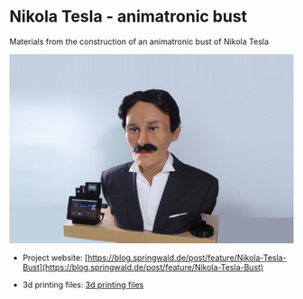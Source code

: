 # Nikola Tesla - animatronic bust

Materials from the construction of an animatronic bust of Nikola Tesla

![Nikola Tesla Bust](images/Nikola-Tesla-Bust.jpg)

- Project website: [https://blog.springwald.de/post/feature/Nikola-Tesla-Bust](https://blog.springwald.de/post/feature/Nikola-Tesla-Bust)

- 3d printing files: [3d printing files](./3dprint/)




